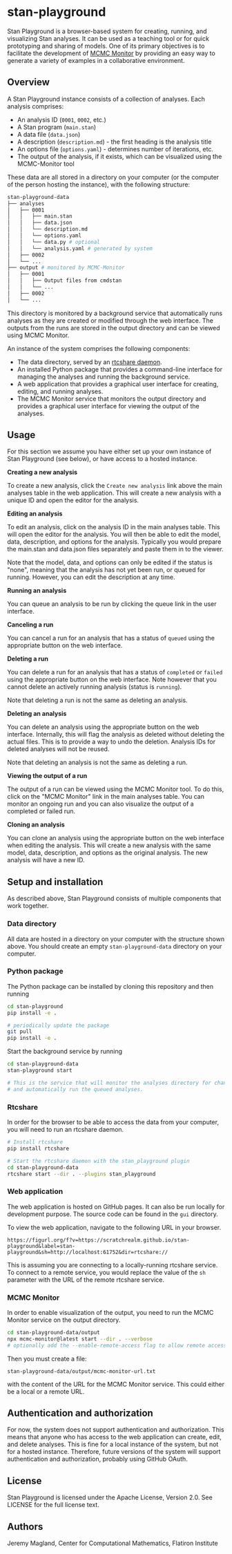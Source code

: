 # stan-playground

Stan Playground is a browser-based system for creating, running, and visualizing Stan analyses. It can be used as a teaching tool or for quick prototyping and sharing of models. One of its primary objectives is to facilitate the development of [MCMC Monitor](https://github.com/flatironinstitute/mcmc-monitor) by providing an easy way to generate a variety of examples in a collaborative environment.

## Overview

A Stan Playground instance consists of a collection of analyses. Each analysis comprises:

* An analysis ID (`0001`, `0002`, etc.)
* A Stan program (`main.stan`)
* A data file (`data.json`)
* A description (`description.md`) - the first heading is the analysis title
* An options file (`options.yaml`) - determines number of iterations, etc.
* The output of the analysis, if it exists, which can be visualized using the MCMC-Monitor tool

These data are all stored in a directory on your computer (or the computer of the person hosting the instance), with the following structure:

```bash
stan-playground-data
├── analyses
│   ├── 0001
│   │   ├── main.stan
│   │   ├── data.json
│   │   └── description.md
│   │   └── options.yaml
│   │   └── data.py # optional
│   │   └── analysis.yaml # generated by system
│   ├── 0002
│   └── ...
├── output # monitored by MCMC-Monitor
│   ├── 0001
│   │   ├── Output files from cmdstan
│   │   └── ...
│   ├── 0002
│   └── ...
```

This directory is monitored by a background service that automatically runs analyses as they are created or modified through the web interface. The outputs from the runs are stored in the output directory and can be viewed using MCMC Monitor.

An instance of the system comprises the following components:

* The data directory, served by an [rtcshare daemon](https://github.com/scratchrealm/rtcshare).
* An installed Python package that provides a command-line interface for managing the analyses and running the background service.
* A web application that provides a graphical user interface for creating, editing, and running analyses.
* The MCMC Monitor service that monitors the output directory and provides a graphical user interface for viewing the output of the analyses.

## Usage

For this section we assume you have either set up your own instance of Stan Playground (see below), or have access to a hosted instance.

**Creating a new analysis**

To create a new analysis, click the `Create new analysis` link above the main analyses table in the web application. This will create a new analysis with a unique ID and open the editor for the analysis.

**Editing an analysis**

To edit an analysis, click on the analysis ID in the main analyses table. This will open the editor for the analysis. You will then be able to edit the model, data, description, and options for the analysis. Typically you would prepare the main.stan and data.json files separately and paste them in to the viewer.

Note that the model, data, and options can only be edited if the status is "none", meaning that the analysis has not yet been run, or queued for running. However, you can edit the description at any time.

**Running an analysis**

You can queue an analysis to be run by clicking the queue link in the user interface.

**Canceling a run**

You can cancel a run for an analysis that has a status of `queued` using the appropriate button on the web interface.

**Deleting a run**

You can delete a run for an analysis that has a status of `completed` or `failed` using the appropriate button on the web interface. Note however that you cannot delete an actively running analysis (status is `running`).

Note that deleting a run is not the same as deleting an analysis.

**Deleting an analysis**

You can delete an analysis using the appropriate button on the web interface. Internally, this will flag the analysis as deleted without deleting the actual files. This is to provide a way to undo the deletion. Analysis IDs for deleted analyses will not be reused.

Note that deleting an analysis is not the same as deleting a run.

**Viewing the output of a run**

The output of a run can be viewed using the MCMC Monitor tool. To do this, click on the "MCMC Monitor" link in the main analyses table. You can monitor an ongoing run and you can also visualize the output of a completed or failed run.

**Cloning an analysis**

You can clone an analysis using the appropriate button on the web interface when editing the analysis. This will create a new analysis with the same model, data, description, and options as the original analysis. The new analysis will have a new ID.

## Setup and installation

As described above, Stan Playground consists of multiple components that work together.

### Data directory

All data are hosted in a directory on your computer with the structure shown above. You should create an empty `stan-playground-data` directory on your computer.

### Python package

The Python package can be installed by cloning this repository and then running

```bash
cd stan-playground
pip install -e .

# periodically update the package
git pull
pip install -e .
```

Start the background service by running

```bash
cd stan-playground-data
stan-playground start

# This is the service that will monitor the analyses directory for changes
# and automatically run the queued analyses.
```

### Rtcshare

In order for the browser to be able to access the data from your computer, you will need to run an rtcshare daemon.

```bash
# Install rtcshare
pip install rtcshare
```

```bash
# Start the rtcshare daemon with the stan_playground plugin
cd stan-playground-data
rtcshare start --dir . --plugins stan_playground
```

### Web application

The web application is hosted on GitHub pages. It can also be run locally for development purpose. The source code can be found in the `gui` directory.

To view the web application, navigate to the following URL in your browser.

```
https://figurl.org/f?v=https://scratchrealm.github.io/stan-playground&label=stan-playground&sh=http://localhost:61752&dir=rtcshare://
```

This is assuming you are connecting to a locally-running rtcshare service. To connect to a remote service, you would replace the value of the `sh` parameter with the URL of the remote rtcshare service.

### MCMC Monitor

In order to enable visualization of the output, you need to run the MCMC Monitor service on the output directory.

```bash
cd stan-playground-data/output
npx mcmc-monitor@latest start --dir . --verbose
# optionally add the --enable-remote-access flag to allow remote access
```

Then you must create a file:

```
stan-playground-data/output/mcmc-monitor-url.txt
```

with the content of the URL for the MCMC Monitor service. This could either be a local or a remote URL.

## Authentication and authorization

For now, the system does not support authentication and authorization. This means that anyone who has access to the web application can create, edit, and delete analyses. This is fine for a local instance of the system, but not for a hosted instance. Therefore, future versions of the system will support authentication and authorization, probably using GitHub OAuth.

## License

Stan Playground is licensed under the Apache License, Version 2.0. See LICENSE for the full license text.

## Authors

Jeremy Magland, Center for Computational Mathematics, Flatiron Institute
